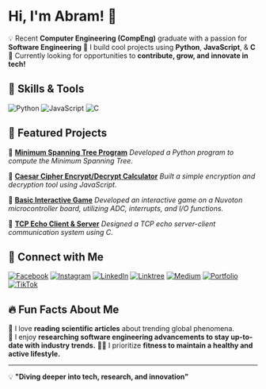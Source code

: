 # Hi, I'm Abram! 👋

💡 Recent **Computer Engineering (CompEng)** graduate with a passion for **Software Engineering**
🚀 I build cool projects using **Python**, **JavaScript**, & **C**
🎯 Currently looking for opportunities to **contribute, grow, and innovate in tech!**

## 🚀 Skills & Tools
![Python](https://img.shields.io/badge/Python-3776AB?style=for-the-badge&logo=python&logoColor=white)
![JavaScript](https://img.shields.io/badge/JavaScript-F7DF1E?style=for-the-badge&logo=javascript&logoColor=black)
![C](https://img.shields.io/badge/C-00599C?style=for-the-badge&logo=c&logoColor=white)

## 📌 Featured Projects
🔹 **[Minimum Spanning Tree Program](https://github.com/abramdarmaputra/minimumspanningTree)**
_Developed a Python program to compute the Minimum Spanning Tree._

🔹 **[Caesar Cipher Encrypt/Decrypt Calculator](https://github.com/abramdarmaputra/Caesarcipher-calc)**
_Built a simple encryption and decryption tool using JavaScript._

🔹 **[Basic Interactive Game](https://github.com/abramdarmaputra/Buahahaha_Group17_Final-Project)**
_Developed an interactive game on a Nuvoton microcontroller board, utilizing ADC, interrupts, and I/O functions._

🔹 **[TCP Echo Client & Server](https://github.com/abramdarmaputra/tcp-echo-fork)**
_Designed a TCP echo server-client communication system using C._

## 🔗 Connect with Me
[![Facebook](https://img.shields.io/badge/Facebook-1877F2?style=for-the-badge&logo=facebook&logoColor=white)](https://www.facebook.com/abram.darmaputra.9)
[![Instagram](https://img.shields.io/badge/Instagram-E4405F?style=for-the-badge&logo=instagram&logoColor=white)](https://www.instagram.com/abramdrmptr/)
[![LinkedIn](https://img.shields.io/badge/LinkedIn-0A66C2?style=for-the-badge&logo=linkedin&logoColor=white)](https://www.linkedin.com/in/abramdarmaputra/)
[![Linktree](https://img.shields.io/badge/Linktree-43E660?style=for-the-badge&logo=linktree&logoColor=white)](https://linktr.ee/abramdarmaputra)
[![Medium](https://img.shields.io/badge/Medium-12100E?style=for-the-badge&logo=medium&logoColor=white)](https://medium.com/@abramdrmx)
[![Portfolio](https://img.shields.io/badge/Portfolio-24292e?style=for-the-badge&logo=github&logoColor=white)](https://drive.google.com/drive/folders/195xH79RSuFtZF5XxtARKQMlSHMyjcMHs?usp=sharing)
[![TikTok](https://img.shields.io/badge/TikTok-000000?style=for-the-badge&logo=tiktok&logoColor=white)](https://www.tiktok.com/@blueskyy___1)

## 🔥 Fun Facts About Me
🧠 I love **reading scientific articles** about trending global phenomena.  
🔎 I enjoy **researching software engineering advancements to stay up-to-date with industry trends.**
🏋️‍♂️ I prioritize **fitness to maintain a healthy and active lifestyle.**

---

💡 **"Diving deeper into tech, research, and innovation"**
